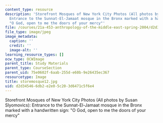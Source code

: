 ```yaml
---
content_type: resource
description: 'Storefront Mosques of New York City Photos (All photos by Susan Slyomovics):
  Entrance to the Sunnat-El-Jamaat mosque in the Bronx marked with a handwritten sign:
  "O God, open to me the doors of your mercy"'
file: /courses/21a-453-anthropology-of-the-middle-east-spring-2004/d2d345466db2e2e05c203d6471c5f6e4_storemosque12.jpg
file_type: image/jpeg
image_metadata:
  caption: ''
  credit: ''
  image-alt: ''
learning_resource_types: []
ocw_type: OCWImage
parent_title: Study Materials
parent_type: CourseSection
parent_uid: 75e0602f-6aab-255d-e60b-9e26435ec367
resourcetype: Image
title: storemosque12.jpg
uid: d2d34546-6db2-e2e0-5c20-3d6471c5f6e4
---
```

Storefront Mosques of New York City Photos (All photos by Susan Slyomovics): Entrance to the Sunnat-El-Jamaat mosque in the Bronx marked with a handwritten sign: "O God, open to me the doors of your mercy"

